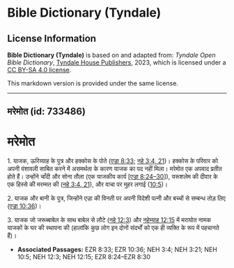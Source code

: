 # Bible Dictionary (Tyndale)

## License Information

**Bible Dictionary (Tyndale)** is based on and adapted from: _Tyndale Open Bible Dictionary_, [Tyndale House Publishers](https://tyndaleopenresources.com/), 2023, which is licensed under a [CC BY-SA 4.0 license](https://creativecommons.org/licenses/by-sa/4.0/legalcode.en).

This markdown version is provided under the same license.



--------------------------------

## मरेमोत (id: 733486)

मरेमोत
======

1\. याजक, ऊरिय्याह के पुत्र और हक्कोस के पोते ([एज्रा 8:33](https://ref.ly/Ezra8:33); [नहे 3:4, 21](https://ref.ly/Neh3:4,Neh3:21))। हक्कोस के परिवार को अपनी वंशावली साबित करने में असमर्थता के कारण याजक का पद नहीं मिला। मरेमोत एक अपवाद प्रतीत होते हैं। उन्होंने चाँदी और सोना तौला (एक याजकीय कार्य \[[एज्रा 8:24–30](https://ref.ly/Ezra8:24-Ezra8:30)]), यरूशलेम की दीवार के एक हिस्से की मरम्मत की ([नहे 3:4, 21](https://ref.ly/Neh3:4,Neh3:21)), और वाचा पर मुहर लगाई ([10:5](https://ref.ly/Neh10:5))।

2\. याजक और बानी के पुत्र, जिन्होंने एज्रा की विनती पर अपनी विदेशी पत्नी और बच्चों से सम्बन्ध तोड़ लिए ([एज्रा 10:36](https://ref.ly/Ezra10:36))।

3\. याजक जो जरूब्बाबेल के साथ बाबेल से लौटे ([नहे 12:3](https://ref.ly/Neh12:3)) और [नहेम्याह 12:15](https://ref.ly/Neh12:15) में मरायोत नामक याजकों के घर की स्थापना की (हालांकि कुछ लोग इन दोनों संदर्भों को एक ही व्यक्ति के रूप में पहचानते हैं)।

* **Associated Passages:** EZR 8:33; EZR 10:36; NEH 3:4; NEH 3:21; NEH 10:5; NEH 12:3; NEH 12:15; EZR 8:24–EZR 8:30

